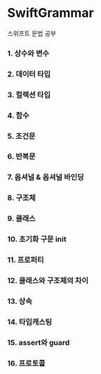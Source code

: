 # SwiftGrammar

스위프트 문법 공부

### 1. 상수와 변수

### 2. 데이터 타입

### 3. 컬렉션 타입

### 4. 함수

### 5. 조건문

### 6. 반복문

### 7. 옵셔널 & 옵셔널 바인딩

### 8. 구조체

### 9. 클래스

### 10. 초기화 구문 init

### 11. 프로퍼티

### 12. 클래스와 구조체의 차이

### 13. 상속

### 14. 타입캐스팅

### 15. assert와 guard

### 16. 프로토콜
